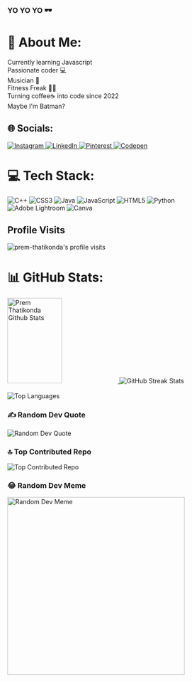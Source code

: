<body>

  <h3>YO YO YO 🕶️</h3>

  <h1>💫 About Me:</h1>
  <p>Currently learning Javascript<br>Passionate coder 💻<br> Musician 🎸<br>Fitness Freak 💪🏼<br>Turning coffee☕️ into code since 2022<br>Maybe I'm Batman?</p>

  <h2>🌐 Socials:</h2>
  <p>
    <a href="https://instagram.com/14prem._">
      <img src="https://img.shields.io/badge/Instagram-%23E4405F.svg?logo=Instagram&logoColor=white" alt="Instagram">
    </a>
    <a href="https://linkedin.com/in/premthatikonda29">
      <img src="https://img.shields.io/badge/LinkedIn-%230077B5.svg?logo=linkedin&logoColor=white" alt="LinkedIn">
    </a>
    <a href="https://pinterest.com/premthatikonda">
      <img src="https://img.shields.io/badge/Pinterest-%23E60023.svg?logo=Pinterest&logoColor=white" alt="Pinterest">
    </a>
    <a href="https://codepen.io/prem-thatikonda29">
      <img src="https://img.shields.io/badge/Codepen-000000?style=for-the-badge&logo=codepen&logoColor=white" alt="Codepen">
    </a>
  </p>

  <h1>💻 Tech Stack:</h1>
  <p>
    <img src="https://img.shields.io/badge/c++-%2300599C.svg?style=for-the-badge&logo=c%2B%2B&logoColor=white" alt="C++">
    <img src="https://img.shields.io/badge/css3-%231572B6.svg?style=for-the-badge&logo=css3&logoColor=white" alt="CSS3">
    <img src="https://img.shields.io/badge/java-%23ED8B00.svg?style=for-the-badge&logo=openjdk&logoColor=white" alt="Java">
    <img src="https://img.shields.io/badge/javascript-%23323330.svg?style=for-the-badge&logo=javascript&logoColor=%23F7DF1E" alt="JavaScript">
    <img src="https://img.shields.io/badge/html5-%23E34F26.svg?style=for-the-badge&logo=html5&logoColor=white" alt="HTML5">
    <img src="https://img.shields.io/badge/python-3670A0?style=for-the-badge&logo=python&logoColor=ffdd54" alt="Python">
    <img src="https://img.shields.io/badge/Adobe%20Lightroom-31A8FF.svg?style=for-the-badge&logo=Adobe%20Lightroom&logoColor=white" alt="Adobe Lightroom">
    <img src="https://img.shields.io/badge/Canva-%2300C4CC.svg?style=for-the-badge&logo=Canva&logoColor=white" alt="Canva">
  </p>

  <h2>Profile Visits</h2>
    <p align="left"> <img src="https://komarev.com/ghpvc/?username=prem-thatikonda29&label=Profile%20views&color=0e75b6&style=flat" alt="prem-thatikonda's profile visits" /> </p>

  <div id="github-stats">
    <h1>📊 GitHub Stats:</h1>
    <p>
      <a> 
  <a href="https://github.com/prem-thatikonda29">
    <img alt="Prem Thatikonda Github Stats" src="https://denvercoder1-github-readme-stats.vercel.app/api?username=prem-thatikonda29&show_icons=true&count_private=true&theme=react&border_color=7F3FBF&bg_color=0D1117&title_color=F85D7F&icon_color=F8D866" height="192px" width="49.5%"/>
  </a>
      <img src="https://github-readme-streak-stats.herokuapp.com/?user=prem-thatikonda29&theme=gotham&hide_border=false" alt="GitHub Streak Stats">
      <br/><br>
      <img src="https://github-readme-stats.vercel.app/api/top-langs/?username=prem-thatikonda29&theme=gotham&hide_border=false&include_all_commits=false&count_private=false&layout=compact" alt="Top Languages">
    </p>
  </div>

  <h3>✍️ Random Dev Quote</h3>
  <p>
    <img src="https://quotes-github-readme.vercel.app/api?type=horizontal&theme=radical" alt="Random Dev Quote">
  </p>

  <h3>🔝 Top Contributed Repo</h3>
  <p>
    <img src="https://github-contributor-stats.vercel.app/api?username=prem-thatikonda29&limit=5&theme=algolia&combine_all_yearly_contributions=true" alt="Top Contributed Repo">
  </p>

  <h3>😂 Random Dev Meme</h3>
  <img src="https://randommeme-five.vercel.app/" alt="Random Dev Meme" style="height: 400px;"/>

  <!-- Proudly created with GPRM ( https://gprm.itsvg.in ) -->

</body>

</html>
